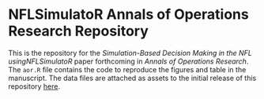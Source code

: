 # NFLSimulatoR Annals of Operations Research Repository

This is the repository for the *Simulation-Based Decision Making in the NFL usingNFLSimulatoR* paper forthcoming in *Annals of Operations Research*. The `aor.R` file contains the code to reproduce the figures and table in the manuscript. The data files are attached as assets to the initial release of this repository [here](https://github.com/williamsbenjamin/nflsimulator_aoor/releases/tag/v0.1). 
